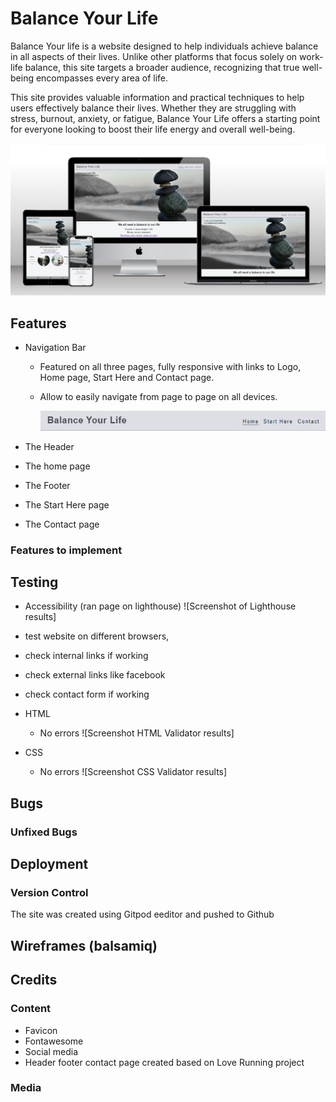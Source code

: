 # Balance Your Life

Balance Your life is a website designed to help individuals achieve balance in all aspects of their lives. Unlike other platforms that focus solely on work-life balance, this site targets a broader audience, recognizing that true well-being encompasses every area of life.

This site provides valuable information and practical techniques to help users effectively balance their lives. Whether they are struggling with stress, burnout, anxiety, or fatigue, Balance Your Life offers a starting point for everyone looking to boost their life energy and overall well-being.


![Screenshot of Responsive Mockup ](/assets/images/Website.Mockup.Generator.png)



## Features

* Navigation Bar

   - Featured on all three pages, fully responsive with links to Logo, Home page, Start Here and Contact page.
   - Allow to easily navigate from page to page on all devices. 


     ![Screenshot of nav bar](/assets/images/nav.bar.png)


* The Header

* The home page

* The Footer

* The Start Here page

* The Contact page


### Features to implement



## Testing

- Accessibility
(ran page on lighthouse)
![Screenshot of Lighthouse results]

- test website on different browsers,
- check internal links if working
- check external links like facebook
- check contact form if working

- HTML  
     - No errors
![Screenshot HTML Validator results]

- CSS
    - No errors
![Screenshot CSS Validator results]


## Bugs

### Unfixed Bugs


## Deployment


### Version Control

The site was created using Gitpod eeditor and pushed to Github

## Wireframes (balsamiq)

## Credits

### Content
- Favicon
- Fontawesome
- Social media
- Header footer contact page created based on Love Running project

### Media


